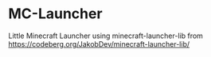 # MC-Launcher
Little Minecraft Launcher using minecraft-launcher-lib from https://codeberg.org/JakobDev/minecraft-launcher-lib/
